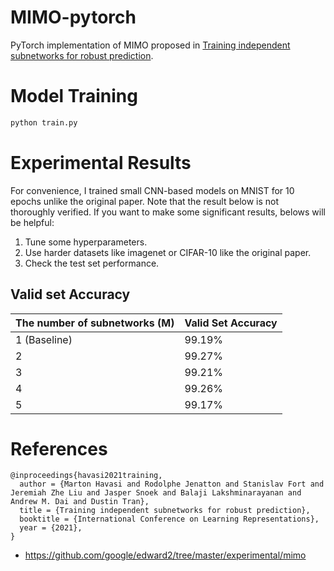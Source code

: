 # MIMO-pytorch

PyTorch implementation of MIMO proposed in [Training independent subnetworks for robust prediction](https://openreview.net/forum?id=OGg9XnKxFAH).

# Model Training

``` sh
python train.py
```

# Experimental Results

For convenience, I trained small CNN-based models on MNIST for 10 epochs unlike the original paper.
Note that the result below is not thoroughly verified.
If you want to make some significant results, belows will be helpful:

1. Tune some hyperparameters.
2. Use harder datasets like imagenet or CIFAR-10 like the original paper.
3. Check the test set performance.

## Valid set Accuracy

| The number of subnetworks (M) | Valid Set Accuracy |
| -------------| ---------- |
| 1 (Baseline) | 99.19%     |
| 2            | 99.27%     |
| 3            | 99.21%     |
| 4            | 99.26%     |
| 5            | 99.17%     |

# References

``` plain
@inproceedings{havasi2021training,
  author = {Marton Havasi and Rodolphe Jenatton and Stanislav Fort and Jeremiah Zhe Liu and Jasper Snoek and Balaji Lakshminarayanan and Andrew M. Dai and Dustin Tran},
  title = {Training independent subnetworks for robust prediction},
  booktitle = {International Conference on Learning Representations},
  year = {2021},
}
```

* https://github.com/google/edward2/tree/master/experimental/mimo
